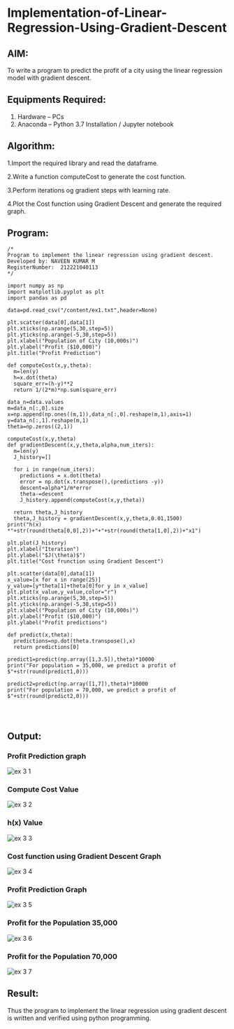 # Implementation-of-Linear-Regression-Using-Gradient-Descent

## AIM:
To write a program to predict the profit of a city using the linear regression model with gradient descent.

## Equipments Required:
1. Hardware – PCs
2. Anaconda – Python 3.7 Installation / Jupyter notebook

## Algorithm:
1.Import the required library and read the dataframe.


2.Write a function computeCost to generate the cost function.


3.Perform iterations og gradient steps with learning rate.


4.Plot the Cost function using Gradient Descent and generate the required graph.

 


## Program:
```
/*
Program to implement the linear regression using gradient descent.
Developed by: NAVEEN KUMAR M
RegisterNumber:  212221040113
*/

import numpy as np
import matplotlib.pyplot as plt
import pandas as pd

data=pd.read_csv("/content/ex1.txt",header=None)

plt.scatter(data[0],data[1])
plt.xticks(np.arange(5,30,step=5))
plt.yticks(np.arange(-5,30,step=5))
plt.xlabel("Population of City (10,000s)")
plt.ylabel("Profit ($10,000)")
plt.title("Profit Prediction")

def computeCost(x,y,theta):
  m=len(y)
  h=x.dot(theta)
  square_err=(h-y)**2
  return 1/(2*m)*np.sum(square_err)
  
data_n=data.values
m=data_n[:,0].size
x=np.append(np.ones((m,1)),data_n[:,0].reshape(m,1),axis=1)
y=data_n[:,1].reshape(m,1)
theta=np.zeros((2,1))

computeCost(x,y,theta)
def gradientDescent(x,y,theta,alpha,num_iters):
  m=len(y)
  J_history=[]

  for i in range(num_iters):
    predictions = x.dot(theta)
    error = np.dot(x.transpose(),(predictions -y))
    descent=alpha*1/m*error
    theta-=descent
    J_history.append(computeCost(x,y,theta))

  return theta,J_history
  theta,J_history = gradientDescent(x,y,theta,0.01,1500)
print("h(x) *"+str(round(theta[0,0],2))+"+"+str(round(theta[1,0],2))+"x1")

plt.plot(J_history)
plt.xlabel("Iteration")
plt.ylabel("$J(\theta)$")
plt.title("Cost frunction using Gradient Descent")

plt.scatter(data[0],data[1])
x_value=[x for x in range(25)]
y_value=[y*theta[1]+theta[0]for y in x_value]
plt.plot(x_value,y_value,color="r")
plt.xticks(np.arange(5,30,step=5))
plt.yticks(np.arange(-5,30,step=5))
plt.xlabel("Population of City (10,000s)")
plt.ylabel("Profit ($10,000)")
plt.ylabel("Profit predictions")

def predict(x,theta):
  predictions=np.dot(theta.transpose(),x)
  return predictions[0]

predict1=predict(np.array([1,3.5]),theta)*10000
print("For population = 35,000, we predict a profit of $"+str(round(predict1,0)))

predict2=predict(np.array([1,7]),theta)*10000
print("For population = 70,000, we predict a profit of $"+str(round(predict2,0)))




```

## Output:

### Profit Prediction graph
![ex 3 1](https://user-images.githubusercontent.com/128135244/229801432-b06874b8-8da4-463f-9930-a36ba0b115c0.png)

### Compute Cost Value
![ex 3 2](https://user-images.githubusercontent.com/128135244/229801597-ac07577f-3fbe-4bbe-bc5b-309630326de2.png)

### h(x) Value
![ex 3 3 ](https://user-images.githubusercontent.com/128135244/229801691-406135de-cd87-4b42-8739-f94312f0f761.png)

### Cost function using Gradient Descent Graph
![ex 3 4](https://user-images.githubusercontent.com/128135244/229801813-26187c4f-66a6-439e-a146-7496481b7f8f.png)

### Profit Prediction Graph
![ex 3 5](https://user-images.githubusercontent.com/128135244/229801913-210e853c-a37f-45e4-8e29-65529d4743f9.png)

### Profit for the Population 35,000
![ex 3 6](https://user-images.githubusercontent.com/128135244/229802008-4bbb16dc-16c9-4ba5-87f9-7f7cd2c9dca5.png)

### Profit for the Population 70,000
![ex 3 7](https://user-images.githubusercontent.com/128135244/229802090-e9a9809c-fa29-469c-9583-c9f88058aed8.png)






## Result:
Thus the program to implement the linear regression using gradient descent is written and verified using python programming.

